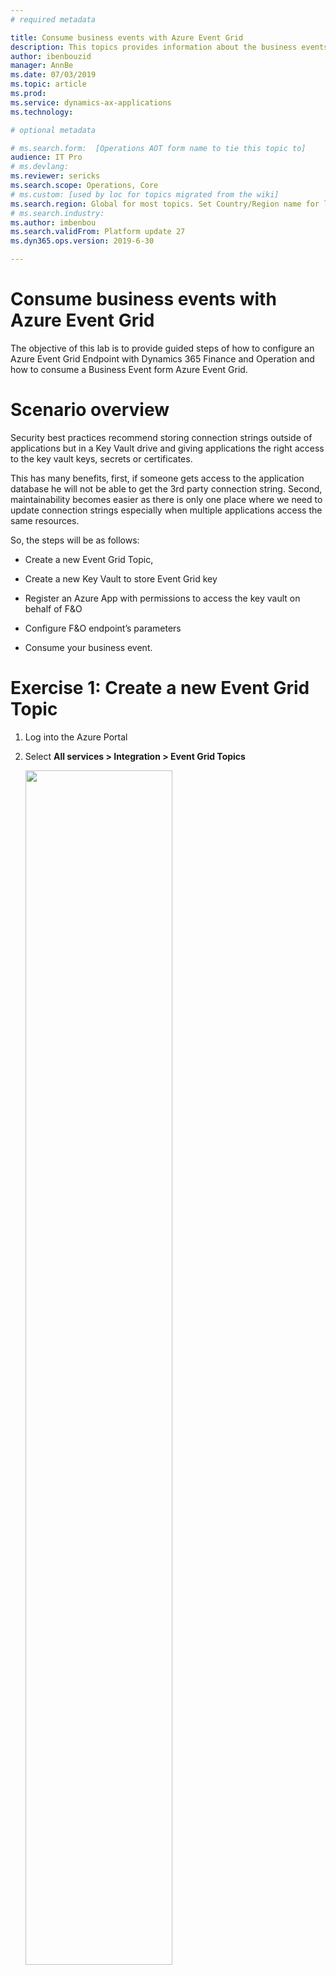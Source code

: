 ```yaml
---
# required metadata

title: Consume business events with Azure Event Grid
description: This topics provides information about the business events that are available for consumption in Azure EventGrid via the Finance and Operations connector.
author: ibenbouzid
manager: AnnBe
ms.date: 07/03/2019
ms.topic: article
ms.prod: 
ms.service: dynamics-ax-applications
ms.technology: 

# optional metadata

# ms.search.form:  [Operations AOT form name to tie this topic to]
audience: IT Pro
# ms.devlang: 
ms.reviewer: sericks
ms.search.scope: Operations, Core
# ms.custom: [used by loc for topics migrated from the wiki]
ms.search.region: Global for most topics. Set Country/Region name for localizations
# ms.search.industry: 
ms.author: imbenbou
ms.search.validFrom: Platform update 27
ms.dyn365.ops.version: 2019-6-30 

---
```

# Consume business events with Azure Event Grid

The objective of this lab is to provide guided steps of how to configure an
Azure Event Grid Endpoint with Dynamics 365 Finance and Operation and how to
consume a Business Event form Azure Event Grid.

Scenario overview
=================

Security best practices recommend storing connection strings outside of
applications but in a Key Vault drive and giving applications the
right access to the key vault keys, secrets or certificates.

This has many benefits, first, if someone gets access to the application
database he will not be able to get the 3rd party connection string. Second,
maintainability becomes easier as there is only one place where we need to
update connection strings especially when multiple applications access the same
resources.

So, the steps will be as follows:

-   Create a new Event Grid Topic,

-   Create a new Key Vault to store Event Grid key

-   Register an Azure App with permissions to access the key vault on behalf of
    F&O

-   Configure F&O endpoint’s parameters

-   Consume your business event.

Exercise 1: Create a new Event Grid Topic
=========================================

1.  Log into the Azure Portal

2.  Select **All services \> Integration \> Event Grid Topics**

    <img src="../../media/BEF-Howto-EventGrid-01.png" width="70%">

3.  Click **Add** to create a new **Event Grid Topic** then fill in the
    parameters and click on **Create**. You can create a new **resource group**
    as a container for your lab or use an existing one.

    <img src="../../media/BEF-Howto-EventGrid-02.png" width="70%">

4.  Once deployment is complete **select** you newly created event grid. Click
    on **Overview** and **Note** the Topic Endpoint value, you will need this
    later in the F&O.

    <img src="../../media/BEF-Howto-EventGrid-03.png" width="70%">

5.  Back on the property blade **select Access Keys** and **copy** the **Key 1**
    value, you will need this later when configuring the **Key Vault**

    <img src="../../media/BEF-Howto-EventGrid-04.png" width="70%">

Exercise 2: Create a Key Vault
==============================

For this exercise, you will have to create a Key Vault to store the Key you
copied above. A key vault is a secure drive used to store keys, secrets and
certificates. Instead of storing the Connection string in F&O it is more common
and secure to store it in a key vault then register a new application with Azure
active directory that will have the right to retrieve the secret form the key
vault on behalf of F&O.

1.  Select **All services \> Security \> key vaults**

    <img src="../../media/BEF-Howto-Keyvault-01.png" width="70%">

2.  **Create** a new key vault within your resource group and **default
    parameters**

    <img src="../../media/BEF-Howto-Keyvault-02.png" width="50%">

2.  Select **Overview** and **copy** the key vault URL **DNS Name** and save it
    for later use.

    <img src="../../media/BEF-Howto-Keyvault-03.png" width="70%">

3.  Then **select** new **BE-key vault \>Secrets\>Generate/Import**, choose a
    new name for your secret and **copy** the **Event Grid Topic key** you saved
    earlier on exercise 1.

    <img src="../../media/BEF-Howto-Keyvault-04.png" width="70%">

4.  Click **Create**

Exercise 3: Register a new Application
======================================

For this exercise, you will register a new application with Azure AD and give
read and retrieve access to key vault secrets. Then this application will be
used by F&O to retrieve Event Grid Secrets

1.  Select **All services \> Security \> Azure Active Directory**

    <img src="../../media/BEF-Howto-Keyvault-05.png" width="70%">

2.  Select **App registrations (preview) \> New registration** then type a new
    name for your application

    <img src="../../media/BEF-Howto-Keyvault-06.png" width="70%">

3.  Click on **Register**

4.  **Select** the new application then **Certificates & Secret\> New client
    secret**. Then type a name for your secret set it as **never expires** and
    click on **Add**.

   <img src="../../media/BEF-Howto-Keyvault-07.png" width="50%">

5.  **Copy your new secret** for later step. Secrets are visible only once, if
    you forget to copy it you will need to delete it and create a new one.

   <img src="../../media/BEF-Howto-Keyvault-08.png" width="70%">

6.  Select **Overview** and **copy your application ID** and save it for later
    usage

    <img src="../../media/BEF-Howto-Keyvault-09.png" width="70%">

7.  Then go back to the previously created Key vault by selecting **All services
    \> Security \> key vaults**

    <img src="../../media/BEF-Howto-Keyvault-10.png" width="70%">

8.  Select **your key vault \> Access policies\> Add new**

    <img src="../../media/BEF-Howto-Keyvault-11.png" width="70%">

9.  **Select** your **new registered application** in the principal field then
    you need only **Get and List** Secret permissions to retrieve key vault
    secrets.

    <img src="../../media/BEF-Howto-Keyvault-12.png" width="50%">

10.  **Save** your new access policy.
    
     <img src="../../media/BEF-Howto-Keyvault-13.png" width="30%">

Exercise 4: Configure a Business Events Endpoint in F&O
=======================================================

1.  Log into the Dynamics client

2.  Go to **System Administration \> Setup \> System Parameters**

3.  Click on the **Business Events** tab

4.  Click on **Business Events**

5.  Click **Endpoints**

6.  Click **New**

7.  Select **Azure Event Grid**

    <img src="../../media/BEF-Howto-EventGrid-05.png" width="30%">

      
8.  Click **Next**

9.  Provide the necessary parameters value

    <img src="../../media/BEF-Howto-EventGrid-06.png" width="50%">

10.  Then click **OK**

Exercise 5: Consuming a Business Event
======================================

Scenario/business problem

The business scenario is to send an email whenever a Free Text Invoice has been
posted for USMF. The message needs to contain some details as the Customer
Account Number, Customer Name and Total of Invoice.


1.  **Activate** the Free Text Invoice posted business event for USMF.

    <img src="../../media/BEF-Howto-EventGrid-07.png" width="30%">

2.  Once you activate a Business Event with a new endpoint, F&O sends a test
    message to verify that the configuration was right and to cash the
    connection. In order to verify that the test message has been received
    **Navigate** to Azure and select your **Event Grid Topic \> Metrics**

3.  **Verify** that the **published events** metric and **unmatched events** are
    both showing a value of at least 1. If this is not the case wait for the
    batch job to pick up your message.

    <img src="../../media/BEF-Howto-EventGrid-08.png" width="70%">

4.  If the above is fine, then we will create a new Logic Apps to subscribe to
    our Event Grid Topic. Select **All services\> Integration\> Logic Apps**

    <img src="../../media/BEF-Howto-EventGrid-09.png" width="70%">

5.  Then **Create** a new logic apps in your resource group

    <img src="../../media/BEF-Howto-EventGrid-10.png" width="50%">

6.  Once your Logic Apps resource has been created choose option to create a
    **Blank Logic Apps**

7.  Then **search** for **Event Grid** and **select** trigger “**When a resource
    event occurs (preview)**”

    <img src="../../media/BEF-Howto-EventGrid-11.png" width="50%">

8.  **Select** your subscription, the resource type
    “**Microsoft.EventGrid.Topics**” and your Event Grid topic Name you created
    in exercise 1.

    <img src="../../media/BEF-Howto-EventGrid-12.png" width="50%">

9.  **Select New Step** button to add a new action:

10. **Search** for **Parse Json** data operation. This step is needed to be able
    to parse our message with the schema of our data contract provided by F&O.

    <img src="../../media/BEF-Howto-EventGrid-13.png" width="50%">

11. **Select** the content field of “**Parse Json**” action then a side bar will
    appear and give you option form the previous trigger. You need to select the
    **Data object** field of Event Grid message which contains the payload
    transmitted by F&O.

    <img src="../../media/BEF-Howto-EventGrid-14.png" width="50%">

12. Now we need to type in the schema of the contract received from F&O.
    However, F&O provides only a sample payload instead. Hence, we can use Logic
    Apps capability to generate a schema from a payload. **Go back** to **F&O**,
    **select** your **event in the catalog** and **click on download Schema**
    link. This will download a text file. **Open** the text file and **copy**
    the content.

    <img src="../../media/BEF-Howto-EventGrid-15.png" width="50%">

13. **Go Back** to Logic Apps **click** on “**Use sample payload to generate
    schema**” link. Then **past** you’re the text file content and click on
    **Done**

    <img src="../../media/BEF-Howto-EventGrid-16.png" width="70%">

14. Depending on the quality of your sample payload, your generator will note
    recognize an Integer from a real especially if the real is provided as a
    whole number in the sample payload. Review your generated schema and check
    if you need to change an “integer” filed into “number”. (in Json a “number”
    data type means real).

    <img src="../../media/BEF-Howto-EventGrid-17.png" width="100%">

15.  Then choose another final action like to send an email to notify with
    customer payment details. **Search** for **send email** action, then login
    to your Office365 account.

   <img src="../../media/BEF-Howto-EventGrid-18.png" width="50%">
   
16.  Then fill-in the message with the required fields.

     <img src="../../media/BEF-Howto-EventGrid-19.png" width="50%">

17.  **Save** your logic apps.

18.  Then final step is to **trigger the Business Event** by posting a customer payment
    then check whether the logic Apps runs and whether you receive an
    email with customer payment details.
